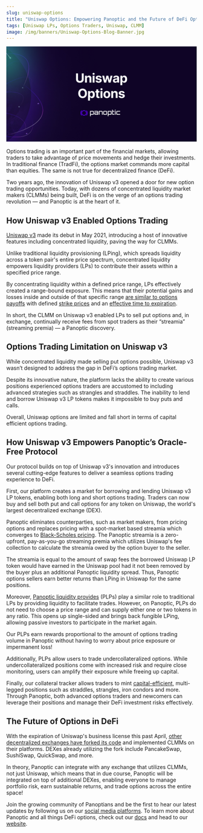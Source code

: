 ```yaml
---
slug: uniswap-options
title: "Uniswap Options: Empowering Panoptic and the Future of DeFi Options"
tags: [Uniswap LPs, Options Traders, Uniswap, CLMM]
image: /img/banners/Uniswap-Options-Blog-Banner.jpg
---
```

![Uniswap-Options-Blog-Banner](./Uniswap-Options-Blog-Banner.jpg)

Options trading is an important part of the financial markets, allowing traders to take advantage of price movements and hedge their investments. In traditional finance (TradFi), the options market commands more capital than equities. The same is not true for decentralized finance (DeFi). 

 
Two years ago, the innovation of Uniswap v3 opened a door for new option trading opportunities. Today, with dozens of concentrated liquidity market makers (CLMMs) being built, DeFi is on the verge of an options trading revolution — and Panoptic is at the heart of it.

<!--truncate-->

## **How Uniswap v3 Enabled Options Trading**


[Uniswap v3](https://uniswap.org/) made its debut in May 2021, introducing a host of innovative features including concentrated liquidity, paving the way for CLMMs.


Unlike traditional liquidity provisioning (LPing), which spreads liquidity across a token pair's entire price spectrum, concentrated liquidity empowers liquidity providers (LPs) to contribute their assets within a specified price range.


By concentrating liquidity within a defined price range, LPs effectively created a range-bound exposure. This means that their potential gains and losses inside and outside of that specific range [are similar to options payoffs](https://twitter.com/Panoptic_xyz/status/1646917853755604993?s=20) with defined [strike prices](https://twitter.com/Panoptic_xyz/status/1646917857362718720?s=20) and an [effective time to expiration](https://twitter.com/Panoptic_xyz/status/1641108075833884673?s=20).


In short, the CLMM on Uniswap v3 enabled LPs to sell put options and, in exchange, continually receive fees from spot traders as their “streamia” (streaming premia) — a Panoptic discovery.  


## **Options Trading Limitation on Uniswap v3**


While concentrated liquidity made selling put options possible, Uniswap v3 wasn’t designed to address the gap in DeFi’s options trading market. 

Despite its innovative nature, the platform lacks the ability to create various positions experienced options traders are accustomed to including advanced strategies such as strangles and straddles. The inability to lend and borrow Uniswap v3 LP tokens makes it impossible to buy puts and calls. 

Overall, Uniswap options are limited and fall short in terms of capital efficient options trading.


## **How Uniswap v3 Empowers Panoptic’s Oracle-Free Protocol**


Our protocol builds on top of Uniswap v3's innovation and introduces several cutting-edge features to deliver a seamless options trading experience to DeFi.
 
First, our platform creates a market for borrowing and lending Uniswap v3 LP tokens, enabling both long and short options trading. Traders can now buy and sell both put and call options for any token on Uniswap, the world's largest decentralized exchange (DEX).


Panoptic eliminates counterparties, such as market makers, from pricing options and replaces pricing with a spot-market based streamia which converges to [Black-Scholes pricing](https://paper.panoptic.xyz/). The Panoptic streamia is a zero-upfront, pay-as-you-go streaming premia which utilizes Uniswap's fee collection to calculate the streamia owed by the option buyer to the seller.


The streamia is equal to the amount of swap fees the borrowed Uniswap LP token would have earned in the Uniswap pool had it not been removed by the buyer plus an additional Panoptic liquidity spread. Thus, Panoptic options sellers earn better returns than LPing in Uniswap for the same positions.


Moreover, [Panoptic liquidity provides](https://docs.panoptic.xyz/docs/panoptic-protocol/protocol-roles#panoptic-liquidity-providers-plps) (PLPs) play a similar role to traditional LPs by providing liquidity to facilitate trades. However, on Panoptic, PLPs do not need to choose a price range and can supply either one or two tokens in any ratio. This opens up single-sided and brings back fungible LPing, allowing passive investors to participate in the market again. 


Our PLPs earn rewards proportional to the amount of options trading volume in Panoptic without having to worry about price exposure or impermanent loss!


Additionally, PLPs allow users to trade undercollateralized options. While undercollateralized positions come with increased risk and require close monitoring, users can amplify their exposure while freeing up capital.


Finally, our collateral tracker allows traders to mint [capital-efficient](https://research.panoptic.xyz/p/whats-the-most-capital-efficient), multi-legged positions such as straddles, strangles, iron condors and more. Through Panoptic, both advanced options traders and newcomers can leverage their positions and manage their DeFi investment risks effectively.


## **The Future of Options in DeFi**


With the expiration of Uniswap's business license this past April, [other decentralized exchanges have forked its code](https://twitter.com/Panoptic_xyz/status/1646917783144517632?s=20) and implemented CLMMs on their platforms. DEXes already utilizing the fork include PancakeSwap, SushiSwap, QuickSwap, and more.


In theory, Panoptic can integrate with any exchange that utilizes CLMMs, not just Uniswap, which means that in due course, Panoptic will be integrated on top of additional DEXes, enabling everyone to manage portfolio risk, earn sustainable returns, and trade options across the entire space!


Join the growing community of Panoptians and be the first to hear our latest updates by following us on our [social media platforms](https://links.panoptic.xyz/all). To learn more about Panoptic and all things DeFi options, check out our [docs](https://panoptic.xyz/docs/intro) and head to our [website](https://panoptic.xyz/).